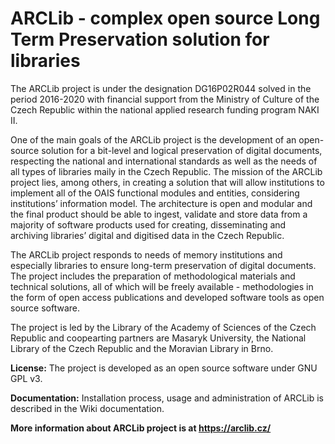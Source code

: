 # ARCLib - complex open source Long Term Preservation solution for libraries

The ARCLib project is under the designation DG16P02R044 solved in the period 2016-2020 with financial support from the Ministry of Culture of the Czech Republic within the national applied research funding program NAKI II.


One of the main goals of the ARCLib project is the development of an open-source solution for a bit-level and logical preservation of digital documents, respecting the national and international standards as well as the needs of all types of libraries maily in the Czech Republic. The mission of the ARCLib project lies, among others, in creating a solution that will allow institutions to implement all of the OAIS functional modules and entities, considering institutions’ information model. The architecture is open and modular and the final product should be able to ingest, validate and store data from a majority of software products used for creating, disseminating and archiving libraries’ digital and digitised data in the Czech Republic.

The ARCLib project responds to needs of memory institutions and especially libraries to ensure long-term preservation of digital documents. The project includes the preparation of methodological materials and technical solutions, all of which will be freely available - methodologies in the form of open access publications and developed software tools as open source software.

The project is led by the Library of the Academy of Sciences of the Czech Republic and coopearting partners are Masaryk University, the National Library of the Czech Republic and the Moravian Library in Brno.

**License:** The project is developed as an open source software under GNU GPL v3.

**Documentation:** Installation process, usage and administration of ARCLib is described
in the Wiki documentation.

**More information about ARCLib project is at https://arclib.cz/**

